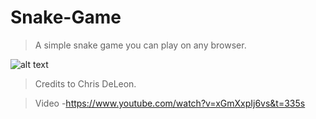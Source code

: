 # Snake-Game
>A simple snake game you can play on any browser.

![alt text](https://cdn.discordapp.com/attachments/749567813227773952/880451171926568970/unknown.png)

>Credits to Chris DeLeon.

>Video -https://www.youtube.com/watch?v=xGmXxpIj6vs&t=335s

